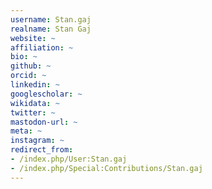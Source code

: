 ```yaml
---
username: Stan.gaj
realname: Stan Gaj
website: ~
affiliation: ~
bio: ~
github: ~
orcid: ~
linkedin: ~
googlescholar: ~
wikidata: ~
twitter: ~
mastodon-url: ~
meta: ~
instagram: ~
redirect_from:
- /index.php/User:Stan.gaj
- /index.php/Special:Contributions/Stan.gaj
---
```

